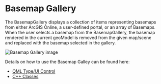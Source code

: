 # Basemap Gallery

The BasemapGallery displays a collection of items representing basemaps from either ArcGIS Online, a user-defined portal, or an array of Basemaps. When the user selects a basemap from the BasemapGallery, the basemap rendered in the current geoModel is removed from the given map/scene and replaced with the basemap selected in the gallery.

![Basemap Gallery image](https://developers.arcgis.com/qt/toolkit/api-reference/images/basemap.gif)

Details on how to use the Basemap Galley can be found here:
- [QML Type/UI Control](https://developers.arcgis.com/qt/toolkit/api-reference/qml-basemapgallery.html)
- [C++ Classes](https://developers.arcgis.com/qt/toolkit/api-reference/esri-arcgisruntime-toolkit-basemapgallery.html)
